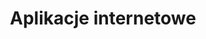 ---
# GLOBAL 
layout: services/service-app
page_type: service
title: Aplikacje internetowe

#SEO
seo_title:  Aplikacje internetowe
seo_description: |-
  META Aplikacje internetowe

#MENU 
top_line:
  menu_title: Aplikacje internetowe
  cta_title:

#SETTINGS
show_contact_in_footer: true

#SERVICE layout
intro: 
  title: Aplikacje
  content: |-
    Korzystając z nowoczesnych technologii i najlepszych rozwiązań dopasowanych do Twoich potrzeb stworzymy aplikacje internetowe - funkcjonalne, bezpieczne i łatwe w użyciu. Zdobędziesz zaufanie klientów, którzy chętnie będą korzystać z proponowanych przez Ciebie rozwiązań.
  cta_title: Stwórzmy aplikację
  icon: /uploads/icon-lg-web-app.svg  
header:
  title: <strong>Rozwijamy aplikacje</strong> dostosowane do każdych potrzeb biznesowych
  intro: |-
    Tworzymy nowoczesne, szybkie i bezpieczne aplikacje internetowe idealnie dopasowane do Twojego biznesu.
promoted_casestudies:
  - _casestudies/system-wms-expano.md

#SERVICE APP layout
---